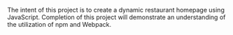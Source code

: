 The intent of this project is to create a dynamic restaurant homepage using JavaScript. Completion of this project will demonstrate an understanding of the utilization of npm and Webpack.
